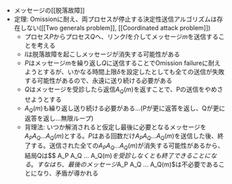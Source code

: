 - メッセージの[[脱落故障]]
- 定理: Omissionに耐え、両プロセスが停止する決定性送信アルゴリズムは存在しない([[Two generals problem]], [[Coordinated attack problem]])
	- プロセス$P$からプロセス$Q$へ、リンク$l$を介してメッセージ$m$を送信することを考える
	- $l$は脱落故障を起こしメッセージが消失する可能性がある
	- $P$はメッセージ$m$を繰り返し$Q$に送信することでOmission failureに耐えようとするが、いかなる時間上限$\delta$を設定したとしても全ての送信が失敗する可能性があるので、永遠に送り続ける必要がある
	- $Q$はメッセージを受診したら返信$A_Q(m)$を返すことで、Pの送信をやめさせようとする
	- $A_Q(m)$も繰り返し送り続ける必要がある...(Pが更に返答を返し、Qが更に返答を返し…無限ループ)
	- 背理法: いつか解消されると仮定し最後に必要となるメッセージを$A_P A_Q ... A_Q(m)$とする。$P$はある回数だけ$A_PA_Q...A_Q(m)$を送信した後、終了する。送信された全ての$A_P A_Q ... A_Q(m)$が消失する可能性があるから、結局Qは$$ A_P A_Q ... A_Q(m)$を受診しなくとも終了できることになる。すなはち、最後のメッセージ$A_P A_Q ... A_Q(m)$は不必要であることになり、矛盾が導かれる
